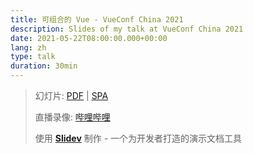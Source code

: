```yaml
---
title: 可组合的 Vue - VueConf China 2021
description: Slides of my talk at VueConf China 2021
date: 2021-05-22T08:00:00.000+00:00
lang: zh
type: talk
duration: 30min
---
```


> 幻灯片: [PDF](https://antfu.me/talks/2021-05-22) | [SPA](https://talks.antfu.me/2021/vueconf-china)
>
> 直播录像: [哔哩哔哩](https://www.bilibili.com/video/BV1x54y1V7H6)
>
> 使用 <Slidev class="inline"/> [**Slidev**](https://github.com/slidevjs/slidev) 制作 - 一个为开发者打造的演示文档工具
